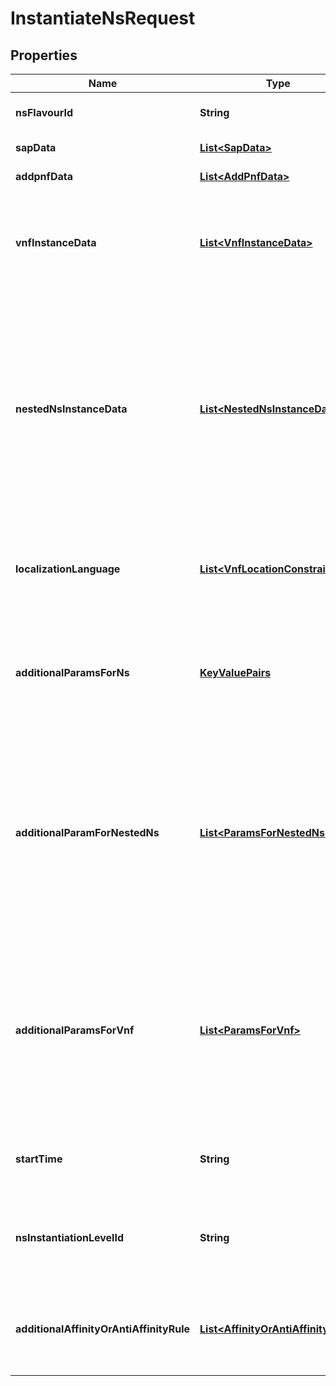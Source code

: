 
# InstantiateNsRequest

## Properties
Name | Type | Description | Notes
------------ | ------------- | ------------- | -------------
**nsFlavourId** | **String** | Identifier of the NS deployment flavor to be instantiated.  | 
**sapData** | [**List&lt;SapData&gt;**](SapData.md) | Create data concerning the SAPs of this NS.  |  [optional]
**addpnfData** | [**List&lt;AddPnfData&gt;**](AddPnfData.md) | Information on the PNF(s) that are part of this NS.  |  [optional]
**vnfInstanceData** | [**List&lt;VnfInstanceData&gt;**](VnfInstanceData.md) | Specify an existing VNF instance to be used in the NS. If needed, the VNF Profile to be used for this VNF instance is also provided. The DF of the VNF instance shall match the VNF DF present in the associated VNF Profile.  |  [optional]
**nestedNsInstanceData** | [**List&lt;NestedNsInstanceData&gt;**](NestedNsInstanceData.md) | Specify an existing NS instance to be used as a nested NS within the NS. If needed, the NS Profile to be used for this nested NS instance is also provided. NOTE 2: The NS DF of each nested NS shall be one of the allowed flavours in the associated NSD (as referenced in the nestedNsd attribute of the NSD of the NS to be instantiated). NOTE 3: The NSD of each referenced NSs (i.e. each nestedInstanceId) shall match the one of the nested NSD in the composite NSD.  |  [optional]
**localizationLanguage** | [**List&lt;VnfLocationConstraint&gt;**](VnfLocationConstraint.md) | Defines the location constraints for the VNF to be instantiated as part of the NS instantiation. An example can be a constraint for the VNF to be in a specific geographic location..  |  [optional]
**additionalParamsForNs** | [**KeyValuePairs**](KeyValuePairs.md) | Allows the OSS/BSS to provide additional parameter(s) at the composite NS level (as opposed to the VNF level, which is covered in additionalParamsForVnf), and as opposed to the nested NS level, which is covered in additionalParamForNestedNs.  |  [optional]
**additionalParamForNestedNs** | [**List&lt;ParamsForNestedNs&gt;**](ParamsForNestedNs.md) | Allows the OSS/BSS to provide additional parameter(s) per nested NS instance (as opposed to the composite NS level, which is covered in additionalParamForNs, and as opposed to the VNF level, which is covered in additionalParamForVnf). This is for nested NS instances that are to be created by the NFVO as part of the NS instantiation and not for existing nested NS instances that are referenced for reuse.  |  [optional]
**additionalParamsForVnf** | [**List&lt;ParamsForVnf&gt;**](ParamsForVnf.md) | Allows the OSS/BSS to provide additional parameter(s) per VNF instance (as opposed to the composite NS level, which is covered in additionalParamsForNs and as opposed to the nested NS level, which is covered in additionalParamForNestedNs). This is for VNFs that are to be created by the NFVO as part of the NS instantiation and not for existing VNF that are referenced for reuse.  |  [optional]
**startTime** | **String** | Timestamp indicating the earliest time to instantiate the NS. Cardinality \&quot;0\&quot; indicates the NS instantiation takes place immediately.  |  [optional]
**nsInstantiationLevelId** | **String** | Identifies one of the NS instantiation levels declared in the DF applicable to this NS instance. If not present, the default NS instantiation level as declared in the NSD shall be used.  |  [optional]
**additionalAffinityOrAntiAffinityRule** | [**List&lt;AffinityOrAntiAffinityRule&gt;**](AffinityOrAntiAffinityRule.md) | Specifies additional affinity or anti-affinity constraint for the VNF instances to be instantiated as part of the NS instantiation. Shall not conflict with rules already specified in the NSD.  |  [optional]



